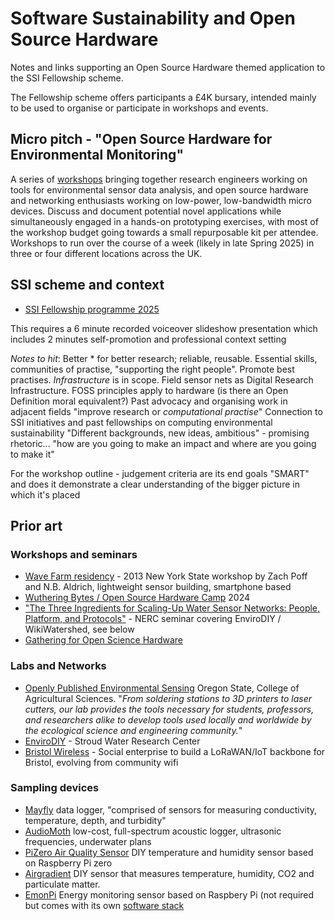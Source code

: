 # Software Sustainability and Open Source Hardware

Notes and links supporting an Open Source Hardware themed application to the SSI Fellowship scheme. 

The Fellowship scheme offers participants a £4K bursary, intended mainly to be used to organise or participate in workshops and events.

## Micro pitch - "Open Source Hardware for Environmental Monitoring"

A series of [workshops](WORKSHOPS.md) bringing together research engineers working on tools for environmental sensor data analysis, and open source hardware and networking enthusiasts working on low-power, low-bandwidth micro devices. Discuss and document potential novel applications while simultaneously engaged in a hands-on prototyping exercises, with most of the workshop budget going towards a small repurposable kit per attendee. Workshops to run over the course of a week (likely in late Spring 2025) in three or four different locations across the UK.

## SSI scheme and context

* [SSI Fellowship programme 2025](https://www.software.ac.uk/news/ssi-fellowship-programme-2025-applications-now-open)

This requires a 6 minute recorded voiceover slideshow presentation which includes 2 minutes self-promotion and professional context setting

_Notes to hit_: Better * for better research; reliable, reusable. Essential skills, communities of practise, "supporting the right people". Promote best practises. _Infrastructure_ is in scope. Field sensor nets as Digital Research Infrastructure. FOSS principles apply to hardware (is there an Open Definition moral equivalent?)
Past advocacy and organising work in adjacent fields
"improve research or _computational practise_"
Connection to SSI initiatives and past fellowships on computing environmental sustainability 
"Different backgrounds, new ideas, ambitious" - promising rhetoric... "how are you going to make an impact and where are you going to make it"

For the workshop outline - judgement criteria are its end goals "SMART" and does it demonstrate a clear understanding of the bigger picture in which it's placed

## Prior art 

### Workshops and seminars

* [Wave Farm residency](https://zachpoff.com/artwork/wave-farm-residency-2013/?highlight=hydrophone%20experiments) - 2013 New York State workshop by Zach Poff and N.B. Aldrich, lightweight sensor building, smartphone based
* [Wuthering Bytes / Open Source Hardware Camp](https://wutheringbytes.com/news/2024/open-source-hardware-camp-2024-programme-announced) 2024
* ["The Three Ingredients for Scaling-Up Water Sensor Networks: People, Platform, and Protocols"](https://digitalenvironment.org/cde-webinar-dr-scott-ensign-and-shannon-hicks/) - NERC seminar covering EnviroDIY / WikiWatershed, see below
* [Gathering for Open Science Hardware](https://openhardware.science/)
  
  
### Labs and Networks

* [Openly Published Environmental Sensing](https://open-sensing.org/) Oregon State, College of Agricultural Sciences. "_From soldering stations to 3D printers to laser cutters, our lab provides the tools necessary for students, professors, and researchers alike to develop tools used locally and worldwide by the ecological science and engineering community._"
* [EnviroDIY](https://www.envirodiy.org/) - Stroud Water Research Center
* [Bristol Wireless](https://www.bristolwireless.net/) - Social enterprise to build a LoRaWAN/IoT backbone for Bristol, evolving from community wifi

### Sampling devices

* [Mayfly](https://www.envirodiy.org/mayfly/) data logger, "comprised of sensors for measuring conductivity, temperature, depth, and turbidity"
* [AudioMoth](https://www.openacousticdevices.info/audiomoth) low-cost, full-spectrum acoustic logger, ultrasonic frequencies, underwater plans
* [PiZero Air Quality Sensor](https://www.cemac.leeds.ac.uk/home/project-summaries/sensormon/pi-zero-portable-air-quality-sensor-construction-in-10-simple-steps/) DIY temperature and humidity sensor based on Raspberry Pi zero
* [Airgradient](https://www.airgradient.com/documentation/diy/) DIY sensor that measures temperature, humidity, CO2 and particulate matter.
* [EmonPi](https://github.com/openenergymonitor/emonpi) Energy monitoring sensor based on Raspbery Pi (not required but comes with its own [software stack](https://github.com/emoncms/emoncms)

